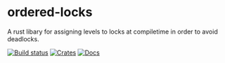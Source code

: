 ordered-locks
=============
A rust libary for assigning levels to locks at compiletime in order to avoid deadlocks.

[![Build status](https://github.com/rust-lang/ordered-locks/workflows/ci/badge.svg)](https://github.com/rust-lang/ordered-locks/actions)
[![Crates](https://img.shields.io/crates/v/ordered-locks.svg)](https://crates.io/crates/ordered-locks)
[![Docs](https://img.shields.io/badge/docs-latest-blue.svg)](https://docs.rs/ordered-locks)

